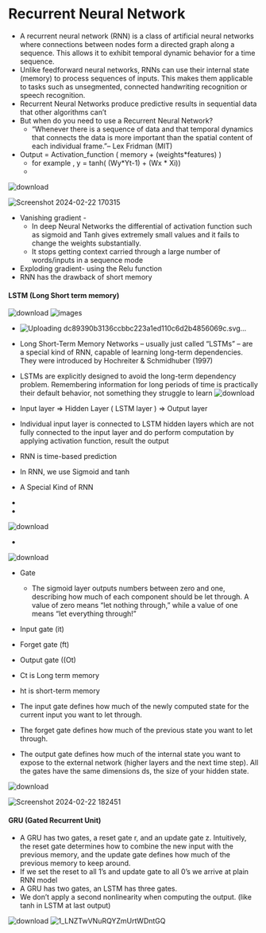 # Recurrent Neural Network

- A recurrent neural network (RNN) is a class of artificial neural networks where connections between nodes form a directed graph along a sequence. This allows it to exhibit temporal dynamic behavior for a time sequence.
- Unlike feedforward neural networks, RNNs can use their internal state (memory) to process sequences of inputs. This makes them applicable to tasks such as unsegmented, connected handwriting recognition or speech recognition.
- Recurrent Neural Networks produce predictive results in sequential data that other algorithms can’t
- But when do you need to use a Recurrent Neural Network?
  - “Whenever there is a sequence of data and that temporal dynamics that connects the data is more important than the spatial content of each individual frame.”– Lex Fridman (MIT)
- Output = Activation_function ( memory + (weights*features) )
  - for example , y = tanh( (Wy*Yt-1) + (Wx * Xi))
  -
![download](https://github.com/Selvam-DG/Deep_Learning_and_NLP/assets/98681717/041a266e-ddf4-44c1-acf1-8b028a316917)



![Screenshot 2024-02-22 170315](https://github.com/Selvam-DG/Deep_Learning_and_NLP/assets/98681717/d2a58560-2bd9-4e39-9958-474043ee6a88)


- Vanishing gradient -
  - In deep Neural Networks the differential of activation function such as sigmoid and Tanh gives extremely small values and it fails to change the weights substantially.
  - It stops getting context carried through a large number of words/inputs in a sequence mode
- Exploding gradient- using the Relu function
- RNN has the drawback of short memory
#### LSTM (Long Short term memory)

![download](https://github.com/Selvam-DG/Deep_Learning_and_NLP/assets/98681717/f68c5cc0-e90f-4961-8384-4f23988a8375)
![images](https://github.com/Selvam-DG/Deep_Learning_and_NLP/assets/98681717/6e1bd491-27b8-44ec-8fbb-68f549f2a204)

- ![Uploading dc89390b3136ccbbc223a1ed110c6d2b4856069c.svg…]()

- Long Short-Term  Memory Networks – usually just called “LSTMs” – are a special kind of RNN, capable of learning long-term dependencies. They were introduced by Hochreiter & Schmidhuber (1997)
- LSTMs are explicitly designed to avoid the long-term dependency problem. Remembering information for long periods of time is practically their default behavior, not something they struggle to learn
 ![download](https://github.com/Selvam-DG/Deep_Learning_and_NLP/assets/98681717/07fef535-2874-4e98-9b87-213018f5b9f8)
- Input layer => Hidden Layer ( LSTM layer ) => Output layer
- Individual input layer is connected to LSTM hidden layers which are not fully connected to the input layer and do perform computation by applying activation function, result the output
- RNN is time-based prediction
- In RNN, we use Sigmoid and tanh
- A Special Kind of RNN
- 
- 
![download](https://github.com/Selvam-DG/Deep_Learning_and_NLP/assets/98681717/982700e5-4157-4268-8b91-45454a2c0c4b)


- 
![download](https://github.com/Selvam-DG/Deep_Learning_and_NLP/assets/98681717/f65da803-abdd-43ce-b703-650d71bcfb88)

- Gate
  -  The sigmoid layer outputs numbers between zero and one, describing how much of each component should be let through. A value of zero means “let nothing through,” while a value of one means “let everything through!”

- Input gate (it)
- Forget gate (ft)
- Output gate ((Ot)
- Ct is Long term memory
- ht is short-term memory
- The input gate defines how much of the newly computed state for the current input you want to let through.
- The forget gate defines how much of the previous state you want to let through.
- The output gate defines how much of the internal state you want to expose to the external network (higher layers and the next time step). All the gates have the same dimensions ds, the size of your hidden state.

![download](https://github.com/Selvam-DG/Deep_Learning_and_NLP/assets/98681717/d0cdc0e8-39c8-450f-bd79-074594c67af4)

![Screenshot 2024-02-22 182451](https://github.com/Selvam-DG/Deep_Learning_and_NLP/assets/98681717/e2f56b03-464f-433e-927b-3a715b311e85)


#### GRU (Gated Recurrent Unit)
-  A GRU has two gates, a reset gate r, and an update gate z.  Intuitively, the reset gate determines how to combine the new input with the previous memory, and the update gate defines how much of the previous memory to keep around. 
- If we set the reset to all 1’s and  update gate to all 0’s we arrive at plain RNN model
-  A GRU has two gates, an LSTM has three gates.
-  We don’t apply a second nonlinearity when computing the output. (like tanh in LSTM at last output)

![download](https://github.com/Selvam-DG/Deep_Learning_and_NLP/assets/98681717/60124834-294e-4511-ad24-1445542a3e14)
![1_LNZTwVNuRQYZmUrtWDntGQ](https://github.com/Selvam-DG/Deep_Learning_and_NLP/assets/98681717/66b62993-8ed9-4ccd-ba13-30141e6c1fb7)







